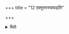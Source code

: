 +++
title = "12 एवमुत्तरस्यावद्यति"

+++

<details><summary>थिते</summary>

12. In the same manner he takes the portion from the next (oblation-material viz. the second sacrificial bread or the Sāṁnāyya).
</details>
